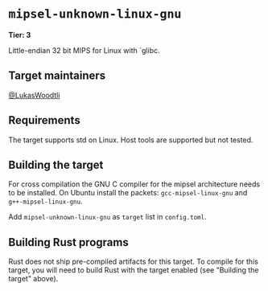 # `mipsel-unknown-linux-gnu`

**Tier: 3**

Little-endian 32 bit MIPS for Linux with `glibc.

## Target maintainers

[@LukasWoodtli](https://github.com/LukasWoodtli)

## Requirements

The target supports std on Linux. Host tools are supported but not tested.


## Building the target

For cross compilation the GNU C compiler for the mipsel architecture needs to
be installed. On Ubuntu install the packets: `gcc-mipsel-linux-gnu` and
`g++-mipsel-linux-gnu`.

Add `mipsel-unknown-linux-gnu` as `target` list in `config.toml`.

## Building Rust programs

Rust does not ship pre-compiled artifacts for this target. To compile for
this target, you will need to build Rust with the target enabled (see
"Building the target" above).

